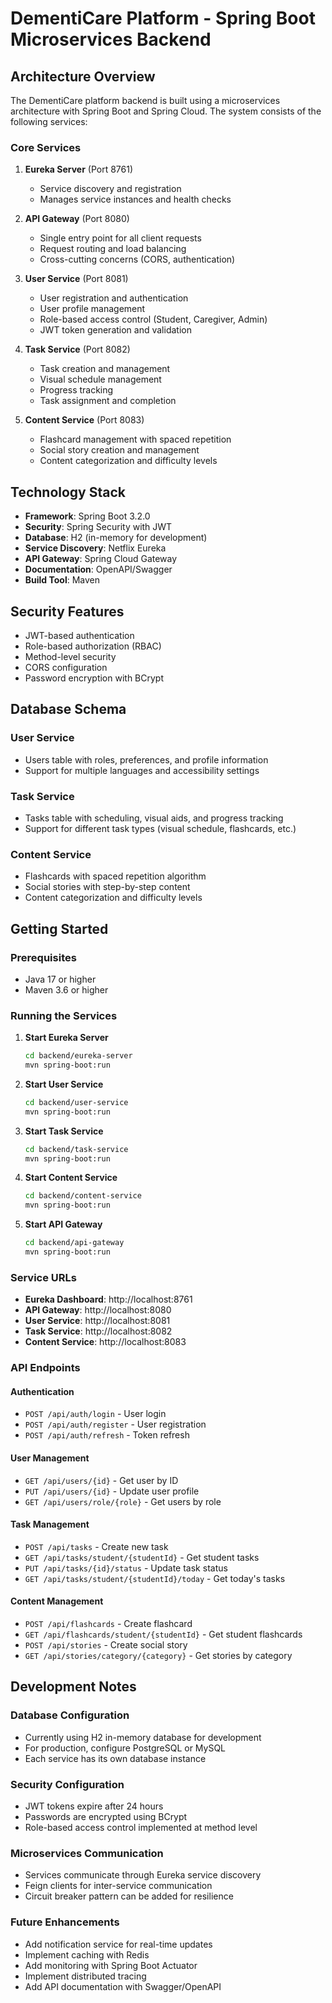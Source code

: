 # DementiCare Platform - Spring Boot Microservices Backend

## Architecture Overview

The DementiCare platform backend is built using a microservices architecture with Spring Boot and Spring Cloud. The system consists of the following services:

### Core Services

1. **Eureka Server** (Port 8761)
   - Service discovery and registration
   - Manages service instances and health checks

2. **API Gateway** (Port 8080)
   - Single entry point for all client requests
   - Request routing and load balancing
   - Cross-cutting concerns (CORS, authentication)

3. **User Service** (Port 8081)
   - User registration and authentication
   - User profile management
   - Role-based access control (Student, Caregiver, Admin)
   - JWT token generation and validation

4. **Task Service** (Port 8082)
   - Task creation and management
   - Visual schedule management
   - Progress tracking
   - Task assignment and completion

5. **Content Service** (Port 8083)
   - Flashcard management with spaced repetition
   - Social story creation and management
   - Content categorization and difficulty levels

## Technology Stack

- **Framework**: Spring Boot 3.2.0
- **Security**: Spring Security with JWT
- **Database**: H2 (in-memory for development)
- **Service Discovery**: Netflix Eureka
- **API Gateway**: Spring Cloud Gateway
- **Documentation**: OpenAPI/Swagger
- **Build Tool**: Maven

## Security Features

- JWT-based authentication
- Role-based authorization (RBAC)
- Method-level security
- CORS configuration
- Password encryption with BCrypt

## Database Schema

### User Service
- Users table with roles, preferences, and profile information
- Support for multiple languages and accessibility settings

### Task Service
- Tasks table with scheduling, visual aids, and progress tracking
- Support for different task types (visual schedule, flashcards, etc.)

### Content Service
- Flashcards with spaced repetition algorithm
- Social stories with step-by-step content
- Content categorization and difficulty levels

## Getting Started

### Prerequisites
- Java 17 or higher
- Maven 3.6 or higher

### Running the Services

1. **Start Eureka Server**
   ```bash
   cd backend/eureka-server
   mvn spring-boot:run
   ```

2. **Start User Service**
   ```bash
   cd backend/user-service
   mvn spring-boot:run
   ```

3. **Start Task Service**
   ```bash
   cd backend/task-service
   mvn spring-boot:run
   ```

4. **Start Content Service**
   ```bash
   cd backend/content-service
   mvn spring-boot:run
   ```

5. **Start API Gateway**
   ```bash
   cd backend/api-gateway
   mvn spring-boot:run
   ```

### Service URLs

- **Eureka Dashboard**: http://localhost:8761
- **API Gateway**: http://localhost:8080
- **User Service**: http://localhost:8081
- **Task Service**: http://localhost:8082
- **Content Service**: http://localhost:8083

### API Endpoints

#### Authentication
- `POST /api/auth/login` - User login
- `POST /api/auth/register` - User registration
- `POST /api/auth/refresh` - Token refresh

#### User Management
- `GET /api/users/{id}` - Get user by ID
- `PUT /api/users/{id}` - Update user profile
- `GET /api/users/role/{role}` - Get users by role

#### Task Management
- `POST /api/tasks` - Create new task
- `GET /api/tasks/student/{studentId}` - Get student tasks
- `PUT /api/tasks/{id}/status` - Update task status
- `GET /api/tasks/student/{studentId}/today` - Get today's tasks

#### Content Management
- `POST /api/flashcards` - Create flashcard
- `GET /api/flashcards/student/{studentId}` - Get student flashcards
- `POST /api/stories` - Create social story
- `GET /api/stories/category/{category}` - Get stories by category

## Development Notes

### Database Configuration
- Currently using H2 in-memory database for development
- For production, configure PostgreSQL or MySQL
- Each service has its own database instance

### Security Configuration
- JWT tokens expire after 24 hours
- Passwords are encrypted using BCrypt
- Role-based access control implemented at method level

### Microservices Communication
- Services communicate through Eureka service discovery
- Feign clients for inter-service communication
- Circuit breaker pattern can be added for resilience

### Future Enhancements
- Add notification service for real-time updates
- Implement caching with Redis
- Add monitoring with Spring Boot Actuator
- Implement distributed tracing
- Add API documentation with Swagger/OpenAPI